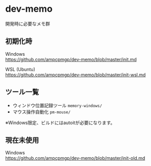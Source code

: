 # dev-memo
開発時に必要なメモ群

## 初期化時
Windows  
https://github.com/ampcpmgp/dev-memo/blob/master/init.md


WSL (Ubuntu)  
https://github.com/ampcpmgp/dev-memo/blob/master/init-wsl.md


## ツール一覧

* ウィンドウ位置記録ツール `memory-windows/`
* マウス操作自動化 `pm-mouse/`

※Windows限定、ビルドにはautoitが必要になります。

## 現在未使用

Windows  
https://github.com/ampcpmgp/dev-memo/blob/master/init-old.md

